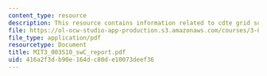 ```yaml
---
content_type: resource
description: This resource contains information related to cdte grid solar cell.
file: https://ol-ocw-studio-app-production.s3.amazonaws.com/courses/3-003-principles-of-engineering-practice-spring-2010/416a2f3db90e164dc80de10073deef36_MIT3_003S10_swC_report.pdf
file_type: application/pdf
resourcetype: Document
title: MIT3_003S10_swC_report.pdf
uid: 416a2f3d-b90e-164d-c80d-e10073deef36
---
```

